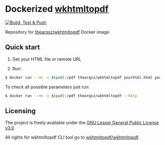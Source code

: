 # Dockerized [wkhtmltopdf](https://wkhtmltopdf.org/)

[![Build, Test & Push](https://github.com/TheArqsz/wkhtmltopdf/actions/workflows/build-test-push.yml/badge.svg?branch=main)](https://github.com/TheArqsz/wkhtmltopdf/actions/workflows/build-test-push.yml)

Repository for [thearqsz/wkhtmltopdf](https://hub.docker.com/r/thearqsz/wkhtmltopdf) Docker image.

## Quick start

1. Get your HTML file or remote URL

2. Run:

``` bash
$ docker run --rm -v $(pwd):/pdf thearqsz/wkhtmltopdf yourhtml.html yourpdf.pdf
```

To check all possible parameters just run:
``` bash
$ docker run --rm -v $(pwd):/pdf thearqsz/wkhtmltopdf --help
```

## Licensing

The project is freely available under the [GNU Lesser General Public License v3.0](LICENSE.md).

All rights for wkhtmltopdf CLI tool go to [wkhtmltopdf/wkhtmltopdf](https://github.com/wkhtmltopdf/wkhtmltopdf).